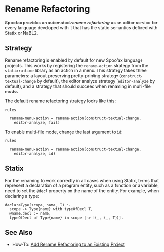 # Rename Refactoring

Spoofax provides an automated _rename refactoring_ as an editor service for every language developed with it that has the static semantics defined with Statix or NaBL2.

## Strategy
Rename refactoring is enabled by default for new Spoofax language projects. This works by registering the `rename-action` strategy from the `statixruntime` library as an action in a menu. This strategy takes three parameters: a layout-preserving pretty-printing strategy (`construct-textual-change` by default), the editor analyze strategy (`editor-analyze` by default), and a strategy that should succeed when renaming in multi-file mode.

The default rename refactoring strategy looks like this:

```stratego
rules

  rename-menu-action = rename-action(construct-textual-change,
    editor-analyze, fail)
```

To enable multi-file mode, change the last argument to `id`:

```stratego
rules

  rename-menu-action = rename-action(construct-textual-change,
    editor-analyze, id)
```


## Statix
For the renaming to work correctly in all cases when using Statix, terms that represent a declaration of a program entity, such as a function or a variable, need to set the `@decl` property on the name of the entity. For example, when declaring a type:

```statix
declareType(scope, name, T) :-
  scope -> Type{name} with typeOfDecl T,
  @name.decl := name,
  typeOfDecl of Type{name} in scope |-> [(_, (_, T))].
```


## See Also
- How-To: [Add Rename Refactoring to an Existing Project](../../howtos/editor-services/rename-refactoring.md)


